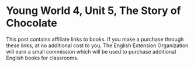 # Young World 4, Unit 5, The Story of Chocolate

This post contains affiliate links to books. If you make a purchase through these links, at no additional cost to you, The English Extension Organization will earn a small commission which will be used to purchase additional English books for classrooms.


<!--stackedit_data:
eyJoaXN0b3J5IjpbMTcyNDkyMjc0MSwtMTI4NjQwMzYwN119
-->